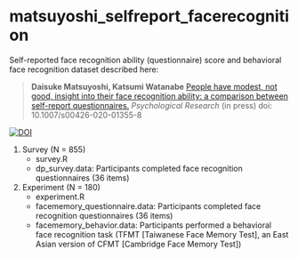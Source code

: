 # matsuyoshi_selfreport_facerecognition
Self-reported face recognition ability (questionnaire) score and behavioral face recognition dataset described here:
> **Daisuke Matsuyoshi, Katsumi Watanabe**
> [People have modest, not good, insight into their face recognition ability: a comparison between self-report questionnaires.](https://link.springer.com/article/10.1007/s00426-020-01355-8)
> *Psychological Research* (in press) doi: 10.1007/s00426-020-01355-8

[![DOI](https://zenodo.org/badge/224313052.svg)](https://zenodo.org/badge/latestdoi/224313052)

1. Survey (N = 855)
	- survey.R
	- dp_survey.data: Participants completed face recognition questionnaires (36 items)
1. Experiment (N = 180)
	- experiment.R
	- facememory_questionnaire.data: Participants completed face recognition  questionnaires (36 items)
	- facememory_behavior.data: Participants performed a behavioral face recognition task (TFMT [Taiwanese Face Memory Test], an East Asian version of CFMT [Cambridge Face Memory Test])
